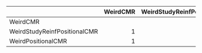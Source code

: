 |                              |   WeirdCMR |   WeirdStudyReinfPositionalCMR |   WeirdPositionalCMR |
|:-----------------------------|-----------:|-------------------------------:|---------------------:|
| WeirdCMR                     |            |                       0        |             0        |
| WeirdStudyReinfPositionalCMR |          1 |                                |             0.458333 |
| WeirdPositionalCMR           |          1 |                       0.541667 |                      |